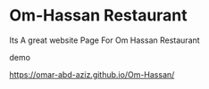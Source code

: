 # Om-Hassan Restaurant

Its A great website Page For Om Hassan Restaurant

demo

https://omar-abd-aziz.github.io/Om-Hassan/
